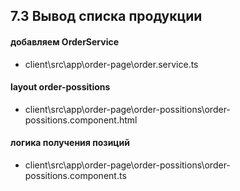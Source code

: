 ## 7.3 Вывод списка продукции

#### добавляем OrderService

- client\src\app\order-page\order.service.ts

#### layout order-possitions

- client\src\app\order-page\order-possitions\order-possitions.component.html

#### логика получения позиций

- client\src\app\order-page\order-possitions\order-possitions.component.ts
